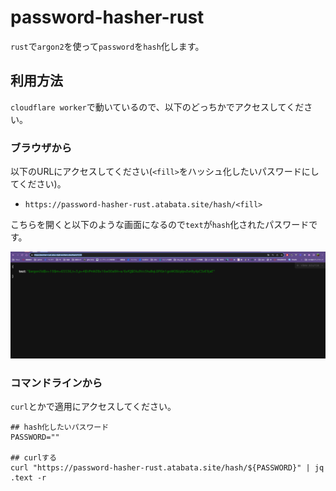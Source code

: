 # password-hasher-rust
`rust`で`argon2`を使って`password`を`hash`化します。

## 利用方法
`cloudflare worker`で動いているので、以下のどっちかでアクセスしてください。

### ブラウザから
以下のURLにアクセスしてください(`<fill>`をハッシュ化したいパスワードにしてください)。
- `https://password-hasher-rust.atabata.site/hash/<fill>`

こちらを開くと以下のような画面になるので`text`が`hash`化されたパスワードです。

![img.png](img.png)

### コマンドラインから
`curl`とかで適用にアクセスしてください。

```shell
## hash化したいパスワード
PASSWORD=""

## curlする
curl "https://password-hasher-rust.atabata.site/hash/${PASSWORD}" | jq .text -r
```